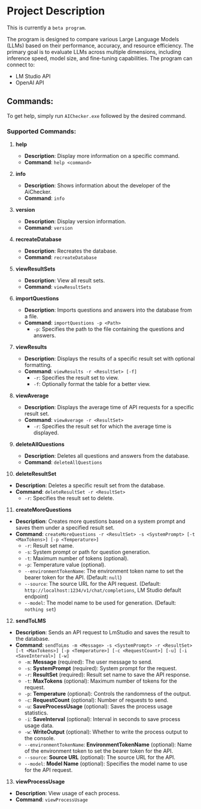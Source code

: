 # Project Description

This is currently a `beta program`.

The program is designed to compare various Large Language Models (LLMs) based on their performance, accuracy, and resource efficiency. The primary goal is to evaluate LLMs across multiple dimensions, including inference speed, model size, and fine-tuning capabilities. The program can connect to:

- LM Studio API
- OpenAI API

## Commands:

To get help, simply run `AIChecker.exe` followed by the desired command.

### Supported Commands:

1. **help**

   - **Description**: Display more information on a specific command.
   - **Command**: `help <command>`

2. **info**

   - **Description**: Shows information about the developer of the AiChecker.
   - **Command**: `info`

3. **version**

   - **Description**: Display version information.
   - **Command**: `version`

4. **recreateDatabase**

   - **Description**: Recreates the database.
   - **Command**: `recreateDatabase`

5. **viewResultSets**

   - **Description**: View all result sets.
   - **Command**: `viewResultSets`

6. **importQuestions**

   - **Description**: Imports questions and answers into the database from a file.
   - **Command**: `importQuestions -p <Path>`
     - `-p`: Specifies the path to the file containing the questions and answers.

7. **viewResults**

   - **Description**: Displays the results of a specific result set with optional formatting.
   - **Command**: `viewResults -r <ResultSet> [-f]`
     - `-r`: Specifies the result set to view.
     - `-f`: Optionally format the table for a better view.

8. **viewAverage**

   - **Description**: Displays the average time of API requests for a specific result set.
   - **Command**: `viewAverage -r <ResultSet>`
     - `-r`: Specifies the result set for which the average time is displayed.

9. **deleteAllQuestions**

   - **Description**: Deletes all questions and answers from the database.
   - **Command**: `deleteAllQuestions`

10. **deleteResultSet**

- **Description**: Deletes a specific result set from the database.
- **Command**: `deleteResultSet -r <ResultSet>`
  - `-r`: Specifies the result set to delete.

11. **createMoreQuestions**

- **Description**: Creates more questions based on a system prompt and saves them under a specified result set.
- **Command**: `createMoreQuestions -r <ResultSet> -s <SystemPrompt> [-t <MaxTokens>] [-p <Temperature>]`
  - `-r`: Result set name.
  - `-s`: System prompt or path for question generation.
  - `-t`: Maximum number of tokens (optional).
  - `-p`: Temperature value (optional).
  - `--environmentTokenName`: The environment token name to set the bearer token for the API. (Default: `null`)
  - `--source`: The source URL for the API request. (Default: `http://localhost:1234/v1/chat/completions`, LM Studio default endpoint)
  - `--model`: The model name to be used for generation. (Default: `nothing set`)

12. **sendToLMS**

- **Description**: Sends an API request to LmStudio and saves the result to the database.
- **Command**: `sendToLms -m <Message> -s <SystemPrompt> -r <ResultSet> [-t <MaxTokens>] [-p <Temperature>] [-c <RequestCount>] [-u] [-i <SaveInterval>] [-w]`
  - `-m`: **Message** (required): The user message to send.
  - `-s`: **SystemPrompt** (required): System prompt for the request.
  - `-r`: **ResultSet** (required): Result set name to save the API response.
  - `-t`: **MaxTokens** (optional): Maximum number of tokens for the request.
  - `-p`: **Temperature** (optional): Controls the randomness of the output.
  - `-c`: **RequestCount** (optional): Number of requests to send.
  - `-u`: **SaveProcessUsage** (optional): Saves the process usage statistics.
  - `-i`: **SaveInterval** (optional): Interval in seconds to save process usage data.
  - `-w`: **WriteOutput** (optional): Whether to write the process output to the console.
  - `--environmentTokenName`: **EnvironmentTokenName** (optional): Name of the environment token to set the bearer token for the API.
  - `--source`: **Source URL** (optional): The source URL for the API.
  - `--model`: **Model Name** (optional): Specifies the model name to use for the API request.

13. **viewProcessUsage**

- **Description**: View usage of each process.
- **Command**: `viewProcessUsage`
